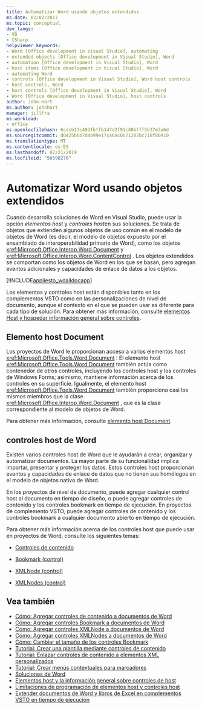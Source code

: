 ```yaml
---
title: Automatizar Word usando objetos extendidos
ms.date: 02/02/2017
ms.topic: conceptual
dev_langs:
- VB
- CSharp
helpviewer_keywords:
- Word [Office development in Visual Studio], automating
- extended objects [Office development in Visual Studio], Word
- automation [Office development in Visual Studio], Word
- host items [Office development in Visual Studio], Word
- automating Word
- controls [Office development in Visual Studio], Word host controls
- host controls, Word
- host controls [Office development in Visual Studio], Word
- Word [Office development in Visual Studio], host controls
author: John-Hart
ms.author: johnhart
manager: jillfra
ms.workload:
- office
ms.openlocfilehash: 6cdcb13c493fbffb147d2f91c48bfff5b37e3a6d
ms.sourcegitcommit: d0425b6b7d4b99e17ca6ac0671282bc718f80910
ms.translationtype: MT
ms.contentlocale: es-ES
ms.lasthandoff: 02/21/2019
ms.locfileid: "56598276"
---
```

# <a name="automate-word-by-using-extended-objects"></a>Automatizar Word usando objetos extendidos
  Cuando desarrolla soluciones de Word en Visual Studio, puede usar la opción *elementos host* y *controles host*en sus soluciones. Se trata de objetos que extienden algunos objetos de uso común en el modelo de objetos de Word (es decir, el modelo de objetos expuesto por el ensamblado de interoperabilidad primario de Word), como los objetos <xref:Microsoft.Office.Interop.Word.Document> y <xref:Microsoft.Office.Interop.Word.ContentControl> . Los objetos extendidos se comportan como los objetos de Word en los que se basan, pero agregan eventos adicionales y capacidades de enlace de datos a los objetos.

 [!INCLUDE[appliesto_wdalldocapp](../vsto/includes/appliesto-wdalldocapp-md.md)]

 Los elementos y controles host están disponibles tanto en los complementos VSTO como en las personalizaciones de nivel de documento, aunque el contexto en el que se pueden usar es diferente para cada tipo de solución. Para obtener más información, consulte [elementos Host y hospedar información general sobre controles](../vsto/host-items-and-host-controls-overview.md).

## <a name="document-host-item"></a>Elemento host Document
 Los proyectos de Word le proporcionan acceso a varios elementos host <xref:Microsoft.Office.Tools.Word.Document> : El elemento host <xref:Microsoft.Office.Tools.Word.Document> también actúa como contenedor de otros controles, incluyendo los controles host y los controles de Windows Forms; asimismo, mantiene información acerca de los controles en su superficie. Igualmente, el elemento host <xref:Microsoft.Office.Tools.Word.Document> también proporciona casi los mismos miembros que la clase <xref:Microsoft.Office.Interop.Word.Document> , que es la clase correspondiente al modelo de objetos de Word.

 Para obtener más información, consulte [elemento host Document](../vsto/document-host-item.md).

## <a name="word-host-controls"></a>controles host de Word
 Existen varios controles host de Word que le ayudarán a crear, organizar y automatizar documentos. La mayor parte de su funcionalidad implica importar, presentar y proteger los datos. Estos controles host proporcionan eventos y capacidades de enlace de datos que no tienen sus homólogos en el modelo de objetos nativo de Word.

 En los proyectos de nivel de documento, puede agregar cualquier control host al documento en tiempo de diseño, o puede agregar controles de contenido y los controles bookmark en tiempo de ejecución. En proyectos de complemento VSTO, puede agregar controles de contenido y los controles bookmark a cualquier documento abierto en tiempo de ejecución.

 Para obtener más información acerca de los controles host que puede usar en proyectos de Word, consulte los siguientes temas:

-   [Controles de contenido](../vsto/content-controls.md)

-   [Bookmark (control)](../vsto/bookmark-control.md)

-   [XMLNode (control)](../vsto/xmlnode-control.md)

-   [XMLNodes (control)](../vsto/xmlnodes-control.md)

## <a name="see-also"></a>Vea también
- [Cómo: Agregar controles de contenido a documentos de Word](../vsto/how-to-add-content-controls-to-word-documents.md)
- [Cómo: Agregar controles Bookmark a documentos de Word](../vsto/how-to-add-bookmark-controls-to-word-documents.md)
- [Cómo: Agregar controles XMLNode a documentos de Word](../vsto/how-to-add-xmlnode-controls-to-word-documents.md)
- [Cómo: Agregar controles XMLNodes a documentos de Word](../vsto/how-to-add-xmlnodes-controls-to-word-documents.md)
- [Cómo: Cambiar el tamaño de los controles Bookmark](../vsto/how-to-resize-bookmark-controls.md)
- [Tutorial: Crear una plantilla mediante controles de contenido](../vsto/walkthrough-creating-a-template-by-using-content-controls.md)
- [Tutorial: Enlazar controles de contenido a elementos XML personalizados](../vsto/walkthrough-binding-content-controls-to-custom-xml-parts.md)
- [Tutorial: Crear menús contextuales para marcadores](../vsto/walkthrough-creating-shortcut-menus-for-bookmarks.md)
- [Soluciones de Word](../vsto/word-solutions.md)
- [Elementos host y la información general sobre controles de host](../vsto/host-items-and-host-controls-overview.md)
- [Limitaciones de programación de elementos host y controles host](../vsto/programmatic-limitations-of-host-items-and-host-controls.md)
- [Extender documentos de Word y libros de Excel en complementos VSTO en tiempo de ejecución](../vsto/extending-word-documents-and-excel-workbooks-in-vsto-add-ins-at-run-time.md)
